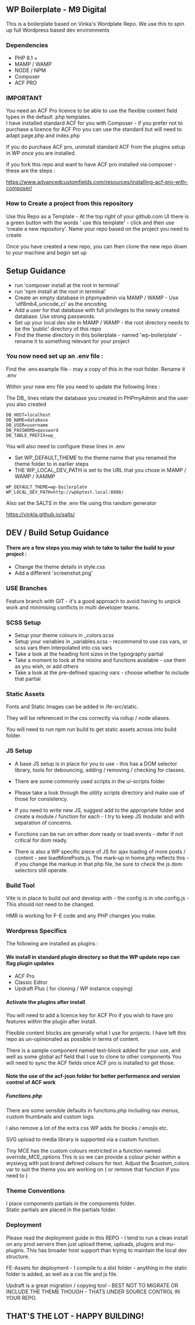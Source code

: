 ## WP Boilerplate - M9 Digital

This is a boilerplate based on Vinka's Wordplate Repo. We use this to spin up full Wordpress based
dev environments

### Dependencies

- PHP 8.1 +
- MAMP / WAMP 
- NODE / NPM
- Composer
- ACF PRO 

### IMPORTANT

You need an ACF Pro licence to be able to use the flexible content field types in the default .php templates.  
I have installed standard ACF for you with Composer - if you prefer not to purchase a licence for ACF Pro you can use the standard
but will need to adapt page.php and index.php

If you do purchase ACF pro, uninstall standard ACF from the plugins setup in WP once you are installed.

If you fork this repo and want to have ACF pro installed via composer - these are the steps :

https://www.advancedcustomfields.com/resources/installing-acf-pro-with-composer/


### How to Create a project from this repository

Use this Repo as a Template - At the top right of your github.com UI there is a green button with
the words ' use this template' - click and then use 'create a new repository'. Name your repo based on 
the project you need to create

Once you have created a new repo, you can then clone the new repo down to your machine and begin set up

## Setup Guidance

- run 'composer install at the root in terminal'
- run 'npm install at the root in terminal'
- Create an empty database in phpmyadmin via MAMP / WAMP - Use 'utf8mb4_unicode_ci' as the encoding
- Add a user for that database with full privileges to the newly created database. Use strong passwords.
- Set up your local dev site in MAMP / WAMP - the root directory needs to be the 'public' directory of this repo
- Find the theme directory in this boilerplate - named 'wp-boilerplate' - rename it to something relevant for your project
 
### You now need set up an .env file :

Find the .env.example file - may a copy of this in the root folder. Rename it .env

Within your new env file you need to update the following lines :

The DB_ lines relate the database you created in PHPmyAdmin and the user you also created

```env
DB_HOST=localhost
DB_NAME=database
DB_USER=username
DB_PASSWORD=password
DB_TABLE_PREFIX=wp_
```

You will also need to configure these lines in .env

- Set WP_DEFAULT_THEME to the theme name that you renamed the theme folder to in earlier steps
- THE WP_LOCAL_DEV_PATH is set to the URL that you chose in MAMP / WAMP / XAMMP

```env
WP_DEFAULT_THEME=wp-boilerplate
WP_LOCAL_DEV_PATH=http://wpbptest.local:8888/
```

Also set the SALTS in the .env file using this random generator

https://vinkla.github.io/salts/

## DEV / Build Setup Guidance

 #### There are a few steps you may wish to take to tailor the build to your project :

- Change the theme details in style.css
- Add a different 'screenshot.png'

### USE Branches

Feature branch with GIT - it's a good approach to avoid having to unpick work and 
minimising conflicts in multi developer teams.

### SCSS Setup

- Setup your theme colours in _colors.scss
- Setup your variables in _variables.scss - recommend to use css vars, or scss vars then interpolated into css vars
- Take a look at the heading font sizes in the typography partial
- Take a moment to look at the mixins and functions available - use them as you wish, or add others
- Take a look at the pre-defined spacing vars - choose whether to include that partial  

### Static Assets

Fonts and Static Images can be added in /fe-src/static.

They will be referenced in the css correctly via rollup / node aliases.

You will need to run npm run build to get static assets across into build folder.  

### JS Setup

- A base JS setup is in place for you to use - this has a DOM selector library, tools for debouncing, adding / removing / checking for classes.  

- There are some commonly used scripts in the ui-scripts folder  

- Please take a look through the utility scripts directory and make use of those for consistency.  

- If you need to write new JS, suggest add to the appropriate folder and create a module / function for
each - I try to keep JS modular and with separation of concerns.  

- Functions can be run on either dom ready or load events - defer if not critical for dom ready.  

- There is also a WP specific piece of JS for ajax loading of more posts / content - see loadMorePosts.js. The mark-up in home.php reflects this - if you change the markup in that php file, be sure to check the js dom selectors still operate.  

### Build Tool

Vite is in place to build out and develop with - the config is in vite.config.js - This should not need
to be changed. 

HMR is working for F-E code and any PHP changes you make.


### Wordpress Specifics

The following are installed as plugins :

#### We install in standard plugin directory so that the WP update repo can flag plugin updates

- ACF Pro
- Classic Editor
- Updraft Plus ( for cloning  / WP instance copying)

#### Activate the plugins after install

You will need to add a licence key for ACF Pro if you wish to have pro features within the plugin after install.

Flexible content blocks are generally what I use for projects. I have left this repo as un-opinionated as possible in terms of content.  

There is a sample component named text-block added for your use, and well as some global acf field that I use to clone to other components
You will need to sync the ACF fields once ACF pro is installed to get those.

#### Note the use of the acf-json folder for better performance and version control of ACF work

##### Functions.php

There are some sensible defaults in functions.php including nav menus, custom thumbnails and custom logo.

I also remove a lot of the extra css WP adds for blocks / emojis etc.

SVG upload to media library is supported via a custom function. 

Tiny MCE has the custom colours restricted in a function named override_MCE_options
This is so we can provide a colour picker within a wysiwyg with just brand defined
colours for text. Adjust the $custom_colors var to suit the theme you are working on  ( or remove that function if you need to )

### Theme Conventions

I place components partials in the components folder.  
Static partials are placed in the partials folder.  

### Deployment 

Please read the deployment guide in this REPO - I tend to run a clean install on any prod
servers then just upload  theme, uploads, plugins and mu-plugins. This has broader host support than trying to
maintain the local dev structure.

FE-Assets for deployment - I compile to a dist folder - anything in the static folder is added, as well as a css
file and js file. 

Updraft is a great migration / copying tool - BEST NOT TO MIGRATE OR INCLUDE THE THEME THOUGH - THATS UNDER
SOURCE CONTROL IN YOUR REPO. 

## THAT'S THE LOT - HAPPY BUILDING!










